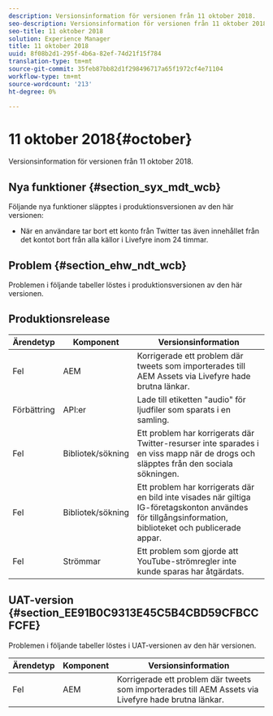 ```yaml
---
description: Versionsinformation för versionen från 11 oktober 2018.
seo-description: Versionsinformation för versionen från 11 oktober 2018.
seo-title: 11 oktober 2018
solution: Experience Manager
title: 11 oktober 2018
uuid: 8f08b2d1-295f-4b6a-82ef-74d21f15f784
translation-type: tm+mt
source-git-commit: 35feb87bb82d1f298496717a65f1972cf4e71104
workflow-type: tm+mt
source-wordcount: '213'
ht-degree: 0%

---
```



# 11 oktober 2018{#october}

Versionsinformation för versionen från 11 oktober 2018.

## Nya funktioner {#section_syx_mdt_wcb}

Följande nya funktioner släpptes i produktionsversionen av den här versionen:

* När en användare tar bort ett konto från Twitter tas även innehållet från det kontot bort från alla källor i Livefyre inom 24 timmar.

## Problem {#section_ehw_ndt_wcb}

Problemen i följande tabeller löstes i produktionsversionen av den här versionen.

## Produktionsrelease

| **Ärendetyp** | **Komponent** | **Versionsinformation** |
|---|---|---|
| Fel | AEM | Korrigerade ett problem där tweets som importerades till AEM Assets via Livefyre hade brutna länkar. |
| Förbättring | API:er | Lade till etiketten &quot;audio&quot; för ljudfiler som sparats i en samling. |
| Fel | Bibliotek/sökning | Ett problem har korrigerats där Twitter-resurser inte sparades i en viss mapp när de drogs och släpptes från den sociala sökningen. |
| Fel | Bibliotek/sökning | Ett problem har korrigerats där en bild inte visades när giltiga IG-företagskonton användes för tillgångsinformation, biblioteket och publicerade appar. |
| Fel | Strömmar | Ett problem som gjorde att YouTube-strömregler inte kunde sparas har åtgärdats. |

## UAT-version {#section_EE91B0C9313E45C5B4CBD59CFBCCFCFE}

Problemen i följande tabeller löstes i UAT-versionen av den här versionen.

| **Ärendetyp** | **Komponent** | **Versionsinformation** |
|---|---|---|
| Fel | AEM | Korrigerade ett problem där tweets som importerades till AEM Assets via Livefyre hade brutna länkar. |

